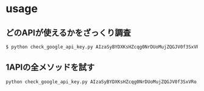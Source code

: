 # usage

## どのAPIが使えるかをざっくり調査

```bash
$ python check_google_api_key.py AIzaSyBYDXKsHZcqg0NrDUoMujZQGJV0f3SxVRo --output check_result.json --limit_methods 1 --sleep 0.5
```

## 1APIの全メソッドを試す

```bash
python check_google_api_key.py AIzaSyBYDXKsHZcqg0NrDUoMujZQGJV0f3SxVRo --output check_result.json --limit_methods 0 --sleep 0.5 --api_name customsearch --api_version v1 --test_all_methods
```
